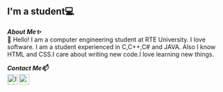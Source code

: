  ## I'm a student💻

***About Me✨<br>***
💬 Hello! I am a computer engineering student at RTE University. I love software. I am a student experienced in C,C++,C# and JAVA. Also I know HTML and CSS.I care about writing new code.I love learning new things.

***Contact Me📫*** <br>
[<img align="left" alt="linkedin | LinkedIn" width="24px" src="https://raw.githubusercontent.com/peterthehan/peterthehan/master/assets/linkedin.svg" />][linkedin]
[<img align="left" height="24" width="24" src="https://cdn.jsdelivr.net/npm/simple-icons@v4/icons/gmail.svg" />][gmail]
<br />

[linkedin]: https://www.linkedin.com/in/zuhal-alta%C5%9F-3b9707210
[gmail]: mailto:zuhal_altas20@erdogan.edu.tr
<br />
